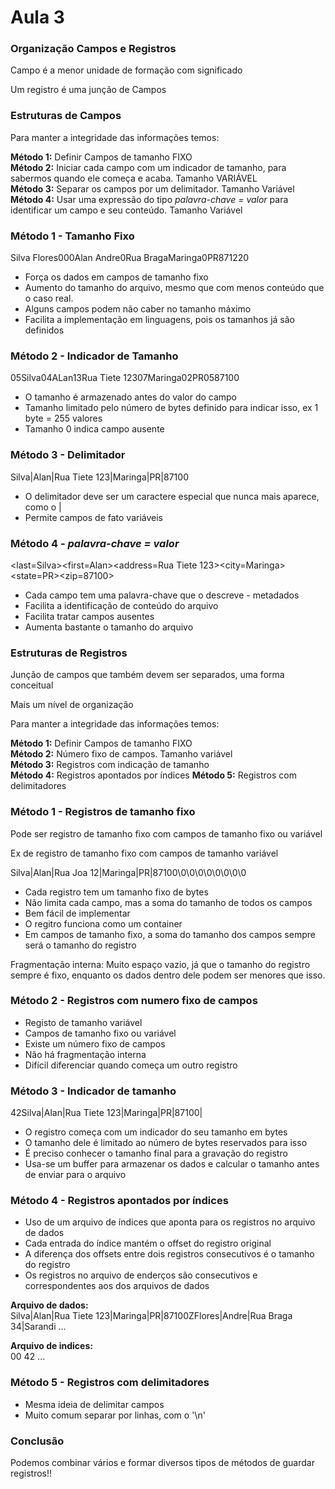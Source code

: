 # Aula 3

### Organização Campos e Registros

Campo é a menor unidade de formação com significado

Um registro é uma junção de Campos

### Estruturas de Campos

Para manter a integridade das informações temos:

**Método 1:** Definir Campos de tamanho FIXO  
**Método 2:** Iniciar cada campo com um indicador de tamanho, para sabermos quando ele começa e acaba. Tamanho VARIÁVEL  
**Método 3:** Separar os campos por um delimitador. Tamanho Variável  
**Método 4:** Usar uma expressão do tipo *palavra-chave = valor* para identificar um campo e seu conteúdo. Tamanho Variável

### Método 1 - Tamanho Fixo

Silva Flores000Alan Andre0Rua BragaMaringa0PR871220

- Força os dados em campos de tamanho fixo
- Aumento do tamanho do arquivo, mesmo que com menos conteúdo que o caso real.
- Alguns campos podem não caber no tamanho máximo
- Facilita a implementação em linguagens, pois os tamanhos já são definidos

### Método 2 - Indicador de Tamanho

05Silva04ALan13Rua Tiete 12307Maringa02PR0587100

- O tamanho é armazenado antes do valor do campo
- Tamanho limitado pelo número de bytes definido para indicar isso, ex 1 byte = 255 valores
- Tamanho 0 indica campo ausente

### Método 3 - Delimitador

Silva|Alan|Rua Tiete 123|Maringa|PR|87100

- O delimitador deve ser um caractere especial que nunca mais aparece, como o |
- Permite campos de fato variáveis

### Método 4 - *palavra-chave = valor*

<last=Silva><first=Alan><address=Rua Tiete 123><city=Maringa><state=PR><zip=87100>

- Cada campo tem uma palavra-chave que o descreve - metadados
- Facilita a identificação de conteúdo do arquivo
- Facilita tratar campos ausentes
- Aumenta bastante o tamanho do arquivo

### Estruturas de Registros

Junção de campos que também devem ser separados, uma forma conceitual

Mais um nível de organização

Para manter a integridade das informações temos:

**Método 1:** Definir Campos de tamanho FIXO  
**Método 2:** Número fixo de campos. Tamanho variável  
**Método 3:** Registros com indicação de tamanho  
**Método 4:** Registros apontados por índices
**Método 5:** Registros com delimitadores

### Método 1 - Registros de tamanho fixo

Pode ser registro de tamanho fixo com campos de tamanho fixo ou variável

Ex de registro de tamanho fixo com campos de tamanho variável

Silva|Alan|Rua Joa 12|Maringa|PR|87100\0\0\0\0\0\0\0\0

- Cada registro tem um tamanho fixo de bytes
- Não limita cada campo, mas a soma do tamanho de todos os campos
- Bem fácil de implementar
- O regitro funciona como um container
- Em campos de tamanho fixo, a soma do tamanho dos campos sempre será o tamanho do registro

Fragmentação interna: Muito espaço vazio, já que o tamanho do registro sempre é fixo, enquanto os dados dentro dele podem ser menores que isso.

### Método 2 - Registros com numero fixo de campos

- Registo de tamanho variável
- Campos de tamanho fixo ou variável
- Existe um número fixo de campos
- Não há fragmentação interna
- Difícil diferenciar quando começa um outro registro

### Método 3 - Indicador de tamanho

42Silva|Alan|Rua Tiete 123|Maringa|PR|87100|

- O registro começa com um indicador do seu tamanho em bytes
- O tamanho dele é limitado ao número de bytes reservados para isso
- É preciso conhecer o tamanho final para a gravação do registro
- Usa-se um buffer para armazenar os dados e calcular o tamanho antes de enviar para o arquivo

### Método 4 - Registros apontados por índices

- Uso de um arquivo de índices que aponta para os registros no arquivo de dados
- Cada entrada do índice mantém o offset do registro original
- A diferença dos offsets entre dois registros consecutivos é o tamanho do registro
- Os registros no arquivo de enderços são consecutivos e correspondentes aos dos arquivos de dados

**Arquivo de dados:**  
Silva|Alan|Rua Tiete 123|Maringa|PR|87100ZFlores|Andre|Rua Braga 34|Sarandi ...

**Arquivo de indices:**  
00 42 ...

### Método 5 - Registros com delimitadores

- Mesma ideia de delimitar campos
- Muito comum separar por linhas, com o '\n'

### Conclusão

Podemos combinar vários e formar diversos tipos de métodos de guardar registros!!